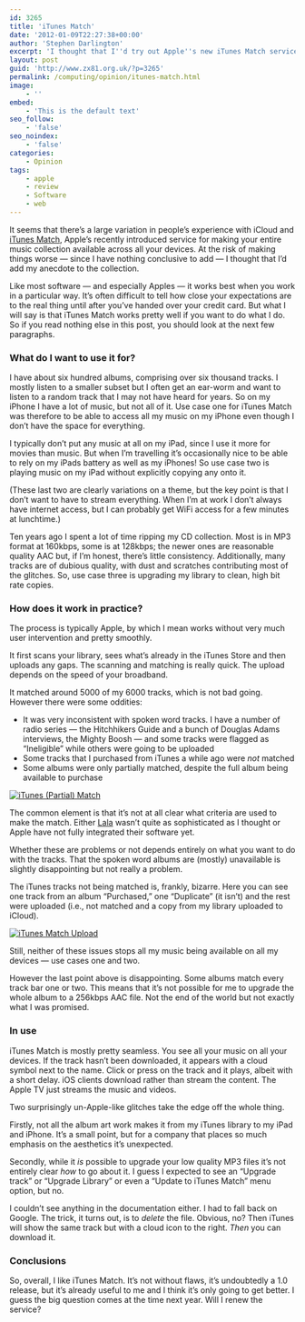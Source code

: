 ```yaml
---
id: 3265
title: 'iTunes Match'
date: '2012-01-09T22:27:38+00:00'
author: 'Stephen Darlington'
excerpt: 'I thought that I''d try out Apple''s new iTunes Match service. Here are my initial thoughts on it.'
layout: post
guid: 'http://www.zx81.org.uk/?p=3265'
permalink: /computing/opinion/itunes-match.html
image:
    - ''
embed:
    - 'This is the default text'
seo_follow:
    - 'false'
seo_noindex:
    - 'false'
categories:
    - Opinion
tags:
    - apple
    - review
    - Software
    - web
---
```


It seems that there’s a large variation in people’s experience with iCloud and [iTunes Match](http://www.apple.com/itunes/itunes-match/), Apple’s recently introduced service for making your entire music collection available across all your devices. At the risk of making things worse — since I have nothing conclusive to add — I thought that I’d add my anecdote to the collection.

Like most software — and especially Apples — it works best when you work in a particular way. It’s often difficult to tell how close your expectations are to the real thing until after you’ve handed over your credit card. But what I will say is that iTunes Match works pretty well if you want to do what I do. So if you read nothing else in this post, you should look at the next few paragraphs.

### What do I want to use it for?

I have about six hundred albums, comprising over six thousand tracks. I mostly listen to a smaller subset but I often get an ear-worm and want to listen to a random track that I may not have heard for years. So on my iPhone I have a lot of music, but not all of it. Use case one for iTunes Match was therefore to be able to access all my music on my iPhone even though I don’t have the space for everything.

I typically don’t put any music at all on my iPad, since I use it more for movies than music. But when I’m travelling it’s occasionally nice to be able to rely on my iPads battery as well as my iPhones! So use case two is playing music on my iPad without explicitly copying any onto it.

(These last two are clearly variations on a theme, but the key point is that I don’t want to have to stream everything. When I’m at work I don’t always have internet access, but I can probably get WiFi access for a few minutes at lunchtime.)

Ten years ago I spent a lot of time ripping my CD collection. Most is in MP3 format at 160kbps, some is at 128kbps; the newer ones are reasonable quality AAC but, if I’m honest, there’s little consistency. Additionally, many tracks are of dubious quality, with dust and scratches contributing most of the glitches. So, use case three is upgrading my library to clean, high bit rate copies.

### How does it work in practice?

The process is typically Apple, by which I mean works without very much user intervention and pretty smoothly.

It first scans your library, sees what’s already in the iTunes Store and then uploads any gaps. The scanning and matching is really quick. The upload depends on the speed of your broadband.

It matched around 5000 of my 6000 tracks, which is not bad going. However there were some oddities:

- It was very inconsistent with spoken word tracks. I have a number of radio series — the Hitchhikers Guide and a bunch of Douglas Adams interviews, the Mighty Boosh — and some tracks were flagged as “Ineligible” while others were going to be uploaded
- Some tracks that I purchased from iTunes a while ago were *not* matched
- Some albums were only partially matched, despite the full album being available to purchase

[![](https://i0.wp.com/www.zx81.org.uk/wp-content/uploads/2012/01/Screen-Shot-2012-01-08-at-18.57.33-300x76.png?resize=300%2C76 "iTunes (Partial) Match")](https://i0.wp.com/www.zx81.org.uk/wp-content/uploads/2012/01/Screen-Shot-2012-01-08-at-18.57.33.png)

The common element is that it’s not at all clear what criteria are used to make the match. Either [Lala](http://www.crunchbase.com/company/lala) wasn’t quite as sophisticated as I thought or Apple have not fully integrated their software yet.

Whether these are problems or not depends entirely on what you want to do with the tracks. That the spoken word albums are (mostly) unavailable is slightly disappointing but not really a problem.

The iTunes tracks not being matched is, frankly, bizarre. Here you can see one track from an album “Purchased,” one “Duplicate” (it isn’t) and the rest were uploaded (i.e., not matched and a copy from my library uploaded to iCloud).

[![](https://i0.wp.com/www.zx81.org.uk/wp-content/uploads/2012/01/Screen-Shot-2012-01-08-at-22.19.53-300x95.png?resize=300%2C95 "iTunes Match Upload")](https://i0.wp.com/www.zx81.org.uk/wp-content/uploads/2012/01/Screen-Shot-2012-01-08-at-22.19.53.png)

Still, neither of these issues stops all my music being available on all my devices — use cases one and two.

However the last point above is disappointing. Some albums match every track bar one or two. This means that it’s not possible for me to upgrade the whole album to a 256kbps AAC file. Not the end of the world but not exactly what I was promised.

### In use

iTunes Match is mostly pretty seamless. You see all your music on all your devices. If the track hasn’t been downloaded, it appears with a cloud symbol next to the name. Click or press on the track and it plays, albeit with a short delay. iOS clients download rather than stream the content. The Apple TV just streams the music and videos.

Two surprisingly un-Apple-like glitches take the edge off the whole thing.

Firstly, not all the album art work makes it from my iTunes library to my iPad and iPhone. It’s a small point, but for a company that places so much emphasis on the aesthetics it’s unexpected.

Secondly, while it *is* possible to upgrade your low quality MP3 files it’s not entirely clear *how* to go about it. I guess I expected to see an “Upgrade track” or “Upgrade Library” or even a “Update to iTunes Match” menu option, but no.

I couldn’t see anything in the documentation either. I had to fall back on Google. The trick, it turns out, is to *delete* the file. Obvious, no? Then iTunes will show the same track but with a cloud icon to the right. *Then* you can download it.

### Conclusions

So, overall, I like iTunes Match. It’s not without flaws, it’s undoubtedly a 1.0 release, but it’s already useful to me and I think it’s only going to get better. I guess the big question comes at the time next year. Will I renew the service?